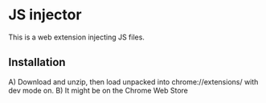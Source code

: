 # JS injector

This is a web extension injecting JS files.

## Installation

A) Download and unzip, then load unpacked into chrome://extensions/ with dev mode on.
B) It might be on the Chrome Web Store
